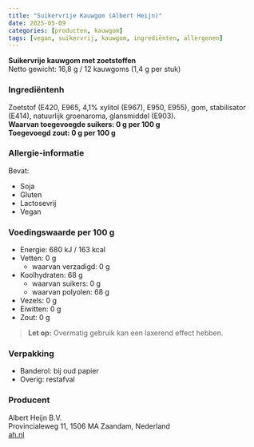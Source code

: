 ```yaml
---
title: "Suikervrije Kauwgom (Albert Heijn)"
date: 2025-05-09
categories: [producten, kauwgom]
tags: [vegan, suikervrij, kauwgom, ingrediënten, allergenen]
---
```


**Suikervrije kauwgom met zoetstoffen**  
Netto gewicht: 16,8 g / 12 kauwgoms (1,4 g per stuk)

### Ingrediëntenh
Zoetstof (E420, E965, 4,1% xylitol (E967), E950, E955), gom, stabilisator (E414), natuurlijk groenaroma, glansmiddel (E903).  
**Waarvan toegevoegde suikers: 0 g per 100 g**  
**Toegevoegd zout: 0 g per 100 g**

### Allergie-informatie
Bevat:
- Soja  
- Gluten  
- Lactosevrij  
- Vegan

### Voedingswaarde per 100 g
- Energie: 680 kJ / 163 kcal  
- Vetten: 0 g  
  - waarvan verzadigd: 0 g  
- Koolhydraten: 68 g  
  - waarvan suikers: 0 g  
  - waarvan polyolen: 68 g  
- Vezels: 0 g  
- Eiwitten: 0 g  
- Zout: 0 g

> **Let op:** Overmatig gebruik kan een laxerend effect hebben.

### Verpakking
- Banderol: bij oud papier  
- Overig: restafval

### Producent
Albert Heijn B.V.  
Provincialeweg 11, 1506 MA Zaandam, Nederland  
[ah.nl](https://ah.nl)
